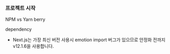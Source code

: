 ### 프로젝트 시작

NPM vs Yarn berry

dependency

-   Next.js는 가장 최신 버전 사용시 emotion import 버그가 있으므로 안정화 전까지 v12.1.6을 사용합니다.
